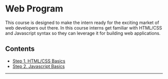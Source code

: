 # Web Program <!-- omit in toc -->

This course is designed to make the intern ready for the exciting market of web developers out there. In this course interns get familiar with HTML/CSS and Javascript syntax so they can leverage it for building web applications.

## Contents <!-- omit in toc -->
- [Step 1. HTML/CSS Basics](01-HTML-CSS-Basics.md)
- [Step 2. Javascript Basics](02-Javascript-Basics.md)
<hr/>
